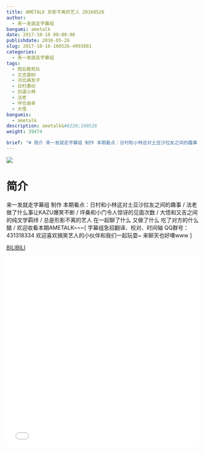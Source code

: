```yaml
---
title: AMETALK 形影不离的艺人 20160526
author: 
  - 来一发就走字幕组
bangumi: ametalk
date: 2017-10-16 00:00:00
publishdate: 2016-05-26
slug: 2017-10-16-160526-4993601
categories: 
  - 来一发就走字幕组
tags: 
  - 雨后敢死队
  - 又吉直树
  - 河北麻友子
  - 日村勇纪
  - 剑道小林
  - 法老
  - 坪仓由幸
  - 大悟
bangumis: 
  - ametalk
description: ametalk&#8226;160526
weight: 39474

brief: "# 简介 来一发就走字幕组 制作 本期看点：日村和小林这对土豆沙拉友之间的趣事 / 法老做了什么事让KAZU爆笑不断 / 坪桑和小门令人惊讶的见面次数 / 大悟和又吉之间的纯文学羁绊 / 总是形影不离的艺人 在一起聊了什么 又做了什么 吃了对方的什么醋 / 欢迎收看本期AMETALK~~~"
---
```


![](https://i.imgur.com/82INlIB.jpg)

# 简介  
来一发就走字幕组 制作 本期看点：日村和小林这对土豆沙拉友之间的趣事 / 法老做了什么事让KAZU爆笑不断 / 坪桑和小门令人惊讶的见面次数 / 大悟和又吉之间的纯文学羁绊 / 总是形影不离的艺人 在一起聊了什么 又做了什么 吃了对方的什么醋 / 欢迎收看本期AMETALK~~~[ 字幕组急招翻译、校对、时间轴   QQ群号：431318334 欢迎喜欢搞笑艺人的小伙伴和我们一起玩耍~ 来聊天也好噢www ]

  [BILIBILI](https://www.bilibili.com/video/av4993601/)


<div class="vcontainer">  <iframe class='video' src="//www.bilibili.com/blackboard/player.html?aid=4993601" width="100%" height="500" frameborder="0" allowfullscreen="allowfullscreen"></iframe></div>
